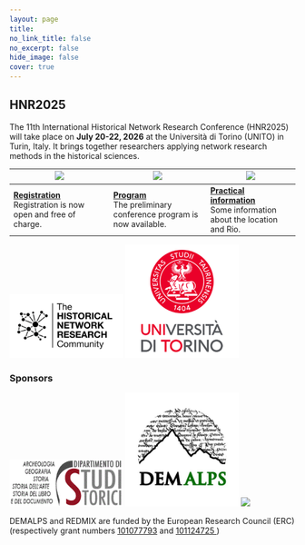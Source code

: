 ```yaml
---
layout: page
title: 
no_link_title: false 
no_excerpt: false 
hide_image: false
cover: true
---
```


## HNR2025

The 11th International Historical Network Research Conference (HNR2025) will take place on **July 20-22, 2026** at the Università di Torino (UNITO) in Turin, Italy. It brings together researchers applying network research methods in the historical sciences.

|  <a href="https://hnr2026.sciencesconf.org"><img src="img/SalaoNobre.jpg" width="270"></a>     |     <a href="program"><img src="img/Salao2.jpg" width="270"></a>                  |   <a href="practical"><img src="img/rio3.jpeg" width="300"></a>    | 
| ----------- | ----------------------------------- | -------------------- |
| <a href="https://hnr2025.sciencesconf.org">**Registration**</a><br>Registration is now open and free of charge. &nbsp; &nbsp; &nbsp; &nbsp; &nbsp; &nbsp; &nbsp; &nbsp; | <a href="program">**Program**</a><br>The preliminary conference program is now available. | <a href="practical">**Practical information**</a><br>Some information about the location and Rio. | 


<img src="img/hnr_logo_vector.png" width="200">  <img src="img/logo_unito.png" width="200">  

### Sponsors

<img src="img/logo_unito_storia.gif" width="200"> <img src="img/logo_demalps.jpg" width="200"> <img src="img/logo_redmix.jpeg" width="200">   


DEMALPS and REDMIX are funded by the European Research Council (ERC)  (respectively grant numbers <a href="https://cordis.europa.eu/project/id/101077793">101077793</a> and  <a href="https://cordis.europa.eu/project/id/101124725 ">101124725 </a>)
